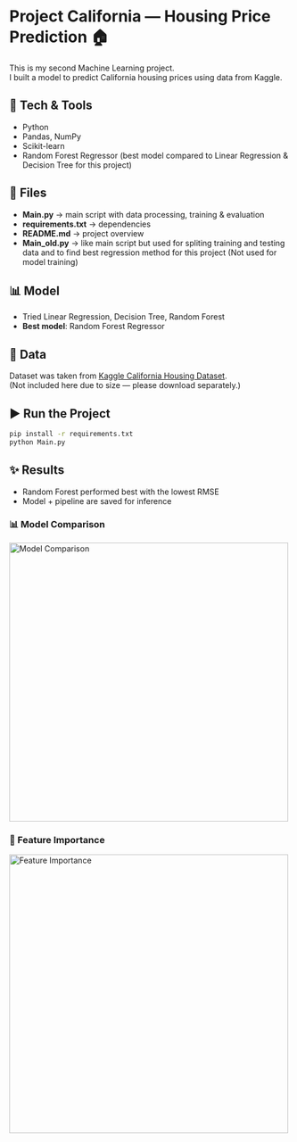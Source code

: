 # Project California — Housing Price Prediction 🏠

This is my second Machine Learning project.  
I built a model to predict California housing prices using data from Kaggle.

## 🔧 Tech & Tools
- Python
- Pandas, NumPy
- Scikit-learn
- Random Forest Regressor (best model compared to Linear Regression & Decision Tree for this project)

## 📂 Files
- **Main.py** → main script with data processing, training & evaluation
- **requirements.txt** → dependencies
- **README.md** → project overview
- **Main_old.py** → like main script but used for spliting training and testing data and to find best regression method for this project
  (Not used for model training)

## 📊 Model
- Tried Linear Regression, Decision Tree, Random Forest
- **Best model**: Random Forest Regressor

## 📁 Data
Dataset was taken from [Kaggle California Housing Dataset](https://www.kaggle.com/datasets/camnugent/california-housing-prices).  
(Not included here due to size — please download separately.)

## ▶️ Run the Project
```bash
pip install -r requirements.txt
python Main.py

```
## ✨ Results
- Random Forest performed best with the lowest RMSE
- Model + pipeline are saved for inference

### 📊 Model Comparison
<img src="https://github.com/user-attachments/assets/ceecdfdd-3dc5-430d-81b1-2ff74e1aeb0b" alt="Model Comparison" width="500"/>


### 🔎 Feature Importance
<img src="https://github.com/user-attachments/assets/55e5b3cf-fc88-43c5-8c05-29cd47bfc12a" alt="Feature Importance" width="500"/>
